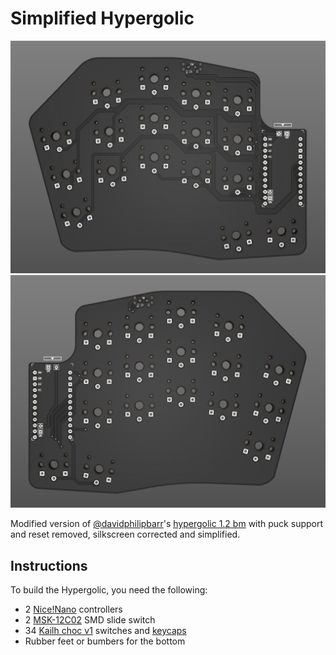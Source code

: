 # Simplified Hypergolic

![hypergolicleft](hypergolic_left.png)
![hypergolicright](hypergolic_right.png)

Modified version of [@davidphilipbarr](https://github.com/davidphilipbarr)'s [hypergolic 1.2 bm](https://github.com/davidphilipbarr/hypergolic/tree/main/hypergolic%20V1.2%20bm) with puck support and reset removed, silkscreen corrected and simplified.

## Instructions
To build the Hypergolic, you need the following:
* 2 [Nice!Nano](https://nicekeyboards.com/nice-nano/) controllers
* 2 [MSK-12C02](https://www.aliexpress.com/item/1005001689519742.html) SMD slide switch
* 34 [Kailh choc v1](https://www.aliexpress.com/item/4000907409650.html) switches and [keycaps](https://boardsource.xyz/store/5f6ef2d68e3bf05ab838f918)
* Rubber feet or bumbers for the bottom

